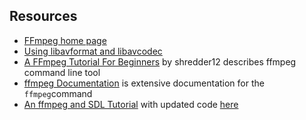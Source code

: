 
##  Resources 

+  [FFmpeg home page](http://ffmpeg.org/) 
+  [Using libavformat and libavcodec](http://www.inb.uni-luebeck.de/~boehme/using_libavcodec.html) 
+  [A FFmpeg Tutorial For Beginners](http://linuxers.org/tutorial/ffmpeg-tutorial-beginners) by shredder12 describes ffmpeg command line tool
+  [ffmpeg  Documentation](http://ffmpeg.org/ffmpeg.html) is extensive documentation for the `ffmpeg`command
+  [An ffmpeg and SDL Tutorial](http://dranger.com/ffmpeg/) with updated code [here](https://github.com/chelyaev/ffmpeg-tutorial) 